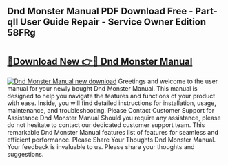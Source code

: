 ## Dnd Monster Manual PDF Download Free - Part-qII User Guide Repair - Service Owner Edition 58FRg

# <h2><a href="http://bc27768.oget.top/?id=Dnd+Monster+Manual">🔗Download New 👉🔴 Dnd Monster Manual</a></h2>

[![Dnd Monster Manual new download](https://i.imgur.com/5g1atiW.png)](http://bc27768.oget.top/?id=Dnd+Monster+Manual)
Greetings and welcome to the user manual for your newly bought Dnd Monster Manual. This manual is designed to help you navigate the features and functions of your product with ease. Inside, you will find detailed instructions for installation, usage, maintenance, and troubleshooting. Please Contact Customer Support for Assistance Dnd Monster Manual Should you require any assistance, please do not hesitate to contact our dedicated customer support team. This remarkable Dnd Monster Manual features list of features for seamless and efficient performance. Please Share Your Thoughts Dnd Monster Manual. Your feedback is invaluable to us. Please share your thoughts and suggestions.
